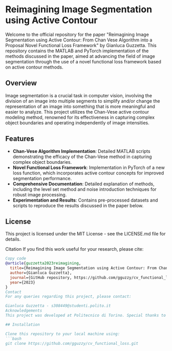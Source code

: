 # Reimagining Image Segmentation using Active Contour

Welcome to the official repository for the paper "Reimagining Image Segmentation using Active Contour: From Chan Vese Algorithm into a Proposal Novel Functional Loss Framework" by Gianluca Guzzetta. This repository contains the MATLAB and PyTorch implementation of the methods discussed in the paper, aimed at advancing the field of image segmentation through the use of a novel functional loss framework based on active contour methods.

## Overview

Image segmentation is a crucial task in computer vision, involving the division of an image into multiple segments to simplify and/or change the representation of an image into something that is more meaningful and easier to analyze. This project utilizes the Chan-Vese active contour modeling method, renowned for its effectiveness in capturing complex object boundaries and operating independently of image intensities.

## Features

- **Chan-Vese Algorithm Implementation**: Detailed MATLAB scripts demonstrating the efficacy of the Chan-Vese method in capturing complex object boundaries.
- **Novel Functional Loss Framework**: Implementation in PyTorch of a new loss function, which incorporates active contour concepts for improved segmentation performance.
- **Comprehensive Documentation**: Detailed explanation of methods, including the level set method and noise introduction techniques for robust image processing.
- **Experimentation and Results**: Contains pre-processed datasets and scripts to reproduce the results discussed in the paper below.



## License
This project is licensed under the MIT License - see the LICENSE.md file for details.

Citation
If you find this work useful for your research, please cite:

```bibtex
Copy code
@article{guzzetta2023reimagining,
  title={Reimagining Image Segmentation using Active Contour: From Chan Vese Algorithm into a Proposal Novel Functional Loss Framework},
  author={Gianluca Guzzetta},
  journal={GitHub repository, https://github.com/gguzzy/cv_functional_loss},
  year={2023}
}
Contact
For any queries regarding this project, please contact:

Gianluca Guzzetta - s308449@studenti.polito.it
Acknowledgements
This project was developed at Politecnico di Torino. Special thanks to all the collaborators and supporters who contributed to this research.

## Installation

Clone this repository to your local machine using:
```bash
git clone https://github.com/gguzzy/cv_functional_loss.git
